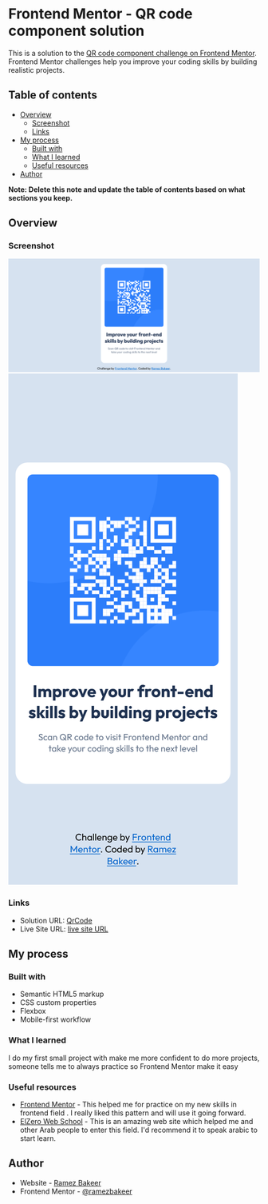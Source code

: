 # Frontend Mentor - QR code component solution

This is a solution to the [QR code component challenge on Frontend Mentor](https://www.frontendmentor.io/challenges/qr-code-component-iux_sIO_H). Frontend Mentor challenges help you improve your coding skills by building realistic projects.

## Table of contents

- [Overview](#overview)
  - [Screenshot](#screenshot)
  - [Links](#links)
- [My process](#my-process)
  - [Built with](#built-with)
  - [What I learned](#what-i-learned)
  - [Useful resources](#useful-resources)
- [Author](#author)

**Note: Delete this note and update the table of contents based on what sections you keep.**

## Overview

### Screenshot

![](/images/disktop.png)
![](/images/mobile%20.png)

### Links

- Solution URL: [QrCode](https://github.com/ramezbakeer/qrcodecomponent)
- Live Site URL: [live site URL](https://ramezbakeer.github.io/qrcodecomponent/)

## My process

### Built with

- Semantic HTML5 markup
- CSS custom properties
- Flexbox
- Mobile-first workflow


### What I learned

I do my first small project with make me more confident to do more projects,
someone tells me to always practice so Frontend Mentor make it easy 



### Useful resources

- [Frontend Mentor](https://www.frontendmentor.io/) - This helped me for practice on my new skills in frontend field . I really liked this pattern and will use it going forward.
- [ElZero Web School](https://elzero.org/) - This is an amazing web site which helped me and other Arab people to enter this field. I'd recommend it to speak arabic to start learn.


## Author

- Website - [Ramez Bakeer](https://ramezbakeer.github.io/qrcodecomponent/)
- Frontend Mentor - [@ramezbakeer](https://www.frontendmentor.io/profile/ramezbakeer)


